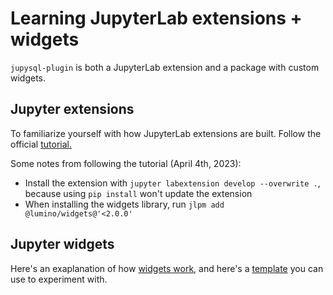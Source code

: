 # Learning JupyterLab extensions + widgets

`jupysql-plugin` is both a JupyterLab extension and a package with custom widgets.

## Jupyter extensions


To familiarize yourself with how JupyterLab extensions are built. Follow the official [tutorial.](https://jupyterlab.readthedocs.io/en/stable/extension/extension_tutorial.html)

Some notes from following the tutorial (April 4th, 2023):

- Install the extension with `jupyter labextension develop --overwrite .`, because using `pip install` won't update the extension
- When installing the widgets library, run `jlpm add @lumino/widgets@'<2.0.0'`

## Jupyter widgets

Here's an exaplanation of how [widgets work](https://ipywidgets.readthedocs.io/en/stable/examples/Widget%20Low%20Level.html), and here's a [template](https://github.com/jupyter-widgets/widget-ts-cookiecutter) you can use to experiment with.
